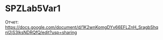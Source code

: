 # SPZLab5Var1

Отчет: https://docs.google.com/document/d/1K2wnKomgDYv66EFLZnH_SragbShqnI2jS3lksNDRQfQ/edit?usp=sharing

